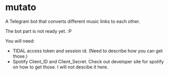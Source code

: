 # mutato
A Telegram bot that converts different music links to each other.

The bot part is not ready yet. :P 

You will need:
* TIDAL access token and session id. (Need to describe how you can get those.) 
* Spotify Client_ID and Client_Secret. Check out developer site for spotify on how to get those. I will not descibe it here. 


